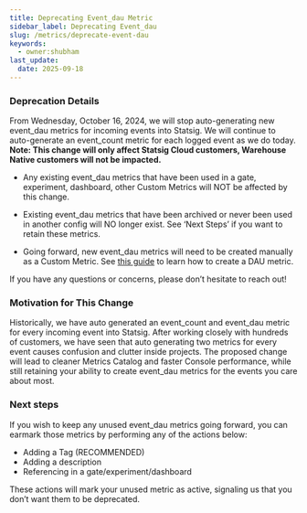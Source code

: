 ```yaml
---
title: Deprecating Event_dau Metric
sidebar_label: Deprecating Event_dau
slug: /metrics/deprecate-event-dau
keywords:
  - owner:shubham
last_update:
  date: 2025-09-18
---
```


### Deprecation Details

From Wednesday, October 16, 2024, we will stop auto-generating new event_dau metrics for incoming events into Statsig. We will continue to auto-generate an event_count metric for each logged event as we do today. **Note: This change will only affect Statsig Cloud customers, Warehouse Native customers will not be impacted.**

- Any existing event_dau metrics that have been used in a gate, experiment, dashboard, other Custom Metrics will NOT be affected by this change.

- Existing event_dau metrics that have been archived or never been used in another config will NO longer exist. See ‘Next Steps’ if you want to retain these metrics.

- Going forward, new event_dau metrics will need to be created manually as a Custom Metric. See [this guide](https://docs.statsig.com/metrics/custom-dau) to learn how to create a DAU metric.

If you have any questions or concerns, please don’t hesitate to reach out!

### Motivation for This Change

Historically, we have auto generated an event_count and event_dau metric for every incoming event into Statsig. After working closely with hundreds of customers, we have seen that auto generating two metrics for every event causes confusion and clutter inside projects. The proposed change will lead to cleaner Metrics Catalog and faster Console performance, while still retaining your ability to create event_dau metrics for the events you care about most.

### Next steps

If you wish to keep any unused event_dau metrics going forward, you can earmark those metrics by performing any of the actions below:

- Adding a Tag (RECOMMENDED)
- Adding a description
- Referencing in a gate/experiment/dashboard

These actions will mark your unused metric as active, signaling us that you don’t want them to be deprecated.
